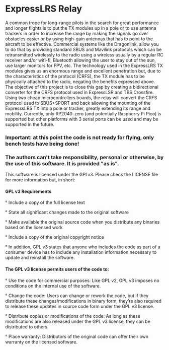 # ExpressLRS Relay
A common trope for long-range pilots in the search for great performance and longer flights is to put the TX modules up in a pole or to use antenna trackers in order to increase the range by making the signals go over obstacles easier or by using high-gain antennas that has to point to the aircraft to be effective. Commercial systems like the Dragonlink, allow you to do that by providing standard SBUS and Mavilink protocols which can be retransmitted wirelessly to the radio using a wireless usually by a regular RC receiver and/or wifi-fi, Bluetooth allowing the user to stay out of the sun, use larger monitors for FPV, etc.
The technology used in the ExpressLRS TX modules gives us an enormous range and excellent penetration but, due to the characteristics of the protocol (CRFS), the TX module has to be physically attached to the radio, negating the benefits expressed above.
The objective of this project is to close this gap by creating a bidirectional converter for the CRFS protocol used in ExpressLSR and TBS Crossfire. 
Using two cheap microcontrollers boards, the relay will convert the CRFS protocol used to SBUS+SPORT and back allowing the mounting of the ExpresssLRS TX into a pole or tracker, greatly extending its range and mobility.
Currently, only RP2040-zero (and potentially Raspberry Pi Pico) is supported but other platforms with 3 serial ports can be used and may be supported in the future.
### Important: at this point the code is not ready for flying, only bench tests have being done!
### The authors can't take responsibility, personal or otherwise, by the use of this software. It is provided "as is".
This software is licenced under the GPLv3. Please check the LICENSE file for more information but, in short:
#### GPL v3 Requirements
° Include a copy of the full license text

° State all significant changes made to the original software

° Make available the original source code when you distribute any binaries based on the licensed work

° Include a copy of the original copyright notice

° In addition, GPL v3 states that anyone who includes the code as part of a consumer device has to include any installation information necessary to update and reinstall the software.
#### The GPL v3 license permits users of the code to:
° Use the code for commercial purposes: Like GPL v2, GPL v3 imposes no conditions on the internal use of the software.

° Change the code: Users can change or rework the code, but if they distribute these changes/modifications in binary form, they’re also required to release these updates in source code form under the GPL v3 license.

° Distribute copies or modifications of the code: As long as these modifications are also released under the GPL v3 license, they can be distributed to others.

° Place warranty: Distributors of the original code can offer their own warranty on the licensed software.
